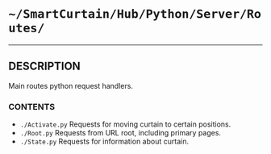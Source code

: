 # `~/SmartCurtain/Hub/Python/Server/Routes/`

---

## DESCRIPTION
Main routes python request handlers.

### CONTENTS
- `./Activate.py` Requests for moving curtain to certain positions.
- `./Root.py` Requests from URL root, including primary pages.
- `./State.py` Requests for information about curtain.
